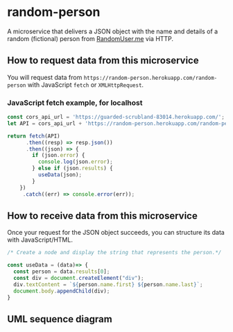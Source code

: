 # random-person

A microservice that delivers a JSON object with the name and details of a random (fictional) person from [RandomUser.me](http://RandomUser.me) via HTTP.

## How to request data from this microservice
You will request data from `https://random-person.herokuapp.com/random-person` with JavaScript `fetch` or `XMLHttpRequest`.

### JavaScript fetch example, for localhost

```js
const cors_api_url = 'https://guarded-scrubland-83014.herokuapp.com/';
let API = cors_api_url + 'https://random-person.herokuapp.com/random-person';

return fetch(API)
      .then((resp) => resp.json())
      .then((json) => {
        if (json.error) {
          console.log(json.error);
        } else if (json.results) {
          useData(json);
        }
    })
     .catch((err) => console.error(err));

```
## How to receive data from this microservice
<!-- /* TODO update with specific data fields */ -->
Once your request for the JSON object succeeds, you can structure its data with JavaScript/HTML.
```js
/* Create a node and display the string that represents the person.*/

const useData = (data)=> {
  const person = data.results[0];
  const div = document.createElement("div");
  div.textContent = `${person.name.first} ${person.name.last}`;
  document.body.appendChild(div);
}

```

## UML sequence diagram
<!-- TODO -->

<!-- ### Contributors
@mejarc -->